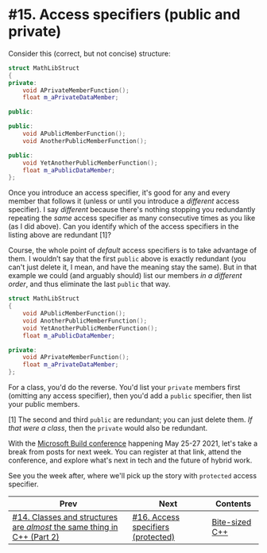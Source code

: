 # #15. Access specifiers (public and private)

Consider this (correct, but not concise) structure:

```cpp
struct MathLibStruct
{
private:
    void APrivateMemberFunction();
    float m_aPrivateDataMember;

public:

public:
    void APublicMemberFunction();
    void AnotherPublicMemberFunction();

public:
    void YetAnotherPublicMemberFunction();
    float m_aPublicDataMember;
};
```

Once you introduce an access specifier, it's good for any and every member that follows it (unless or until you introduce a *different* access specifier). I say *different* because there's nothing stopping you redundantly repeating the *same* access specifier as many consecutive times as you like (as I did above). Can you identify which of the access specifiers in the listing above are redundant [1]?

Course, the whole point of *default* access specifiers is to take advantage of them. I wouldn’t say that the first `public` above is exactly redundant (you can't just delete it, I mean, and have the meaning stay the same). But in that example we could (and arguably should) list our members *in a different order*, and thus eliminate the last `public` that way.

```cpp
struct MathLibStruct
{
    void APublicMemberFunction();
    void AnotherPublicMemberFunction();
    void YetAnotherPublicMemberFunction();
    float m_aPublicDataMember;

private:
    void APrivateMemberFunction();
    float m_aPrivateDataMember;
};
```

For a class, you'd do the reverse. You'd list your `private` members first (omitting any access specifier), then you'd add a `public` specifier, then list your public members.

[1] The second and third `public` are redundant; you can just delete them. *If that were a class*, then the `private` would also be redundant.

With the [Microsoft Build conference](https://mybuild.microsoft.com/home) happening May 25-27 2021, let's take a break from posts for next week. You can register at that link, attend the conference, and explore what's next in tech and the future of hybrid work.

See you the week after, where we'll pick up the story with `protected` access specifier.

|Prev|Next|Contents|
|-|-|-|
|[#14. Classes and structures are *almost* the same thing in C++ (Part 2)](014.md)|[#16. Access specifiers (protected)](016.md)|[Bite-sized C++](../README.md)|
